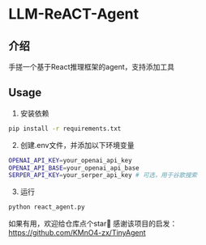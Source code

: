 # LLM-ReACT-Agent

## 介绍
手搓一个基于React推理框架的agent，支持添加工具

## Usage
1. 安装依赖
```bash
pip install -r requirements.txt
```

2. 创建.env文件，并添加以下环境变量
```bash
OPENAI_API_KEY=your_openai_api_key
OPENAI_API_BASE=your_openai_api_base
SERPER_API_KEY=your_serper_api_key # 可选，用于谷歌搜索
```

3. 运行
```bash
python react_agent.py
```
如果有用，欢迎给仓库点个star🌟
感谢该项目的启发：https://github.com/KMnO4-zx/TinyAgent
